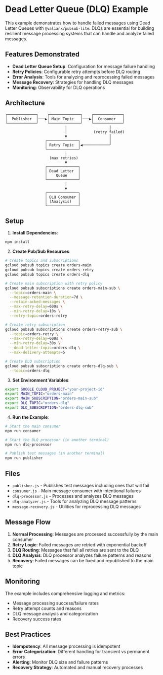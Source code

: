 # Dead Letter Queue (DLQ) Example

This example demonstrates how to handle failed messages using Dead Letter Queues with `@valianx/pubsub-lite`. DLQs are essential for building resilient message processing systems that can handle and analyze failed messages.

## Features Demonstrated

- **Dead Letter Queue Setup**: Configuration for message failure handling
- **Retry Policies**: Configurable retry attempts before DLQ routing
- **Error Analysis**: Tools for analyzing and reprocessing failed messages
- **Message Recovery**: Strategies for handling DLQ messages
- **Monitoring**: Observability for DLQ operations

## Architecture

```
┌─────────────┐    ┌──────────────┐    ┌─────────────┐
│  Publisher  │───▶│ Main Topic   │───▶│  Consumer   │
└─────────────┘    └──────────────┘    └─────────────┘
                           │                   │
                           │            (retry failed)
                           ▼                   │
                  ┌──────────────┐             │
                  │ Retry Topic  │◀────────────┘
                  └──────────────┘
                           │
                    (max retries)
                           ▼
                  ┌──────────────┐
                  │ Dead Letter  │
                  │    Queue     │
                  └──────────────┘
                           │
                           ▼
                  ┌──────────────┐
                  │ DLQ Consumer │
                  │ (Analysis)   │
                  └──────────────┘
```

## Setup

1. **Install Dependencies**:
```bash
npm install
```

2. **Create Pub/Sub Resources**:
```bash
# Create topics and subscriptions
gcloud pubsub topics create orders-main
gcloud pubsub topics create orders-retry
gcloud pubsub topics create orders-dlq

# Create main subscription with retry policy
gcloud pubsub subscriptions create orders-main-sub \
  --topic=orders-main \
  --message-retention-duration=7d \
  --retain-acked-messages \
  --max-retry-delay=600s \
  --min-retry-delay=10s \
  --retry-topic=orders-retry

# Create retry subscription
gcloud pubsub subscriptions create orders-retry-sub \
  --topic=orders-retry \
  --max-retry-delay=600s \
  --min-retry-delay=30s \
  --dead-letter-topic=orders-dlq \
  --max-delivery-attempts=5

# Create DLQ subscription
gcloud pubsub subscriptions create orders-dlq-sub \
  --topic=orders-dlq
```

3. **Set Environment Variables**:
```bash
export GOOGLE_CLOUD_PROJECT="your-project-id"
export MAIN_TOPIC="orders-main"
export MAIN_SUBSCRIPTION="orders-main-sub"
export DLQ_TOPIC="orders-dlq"
export DLQ_SUBSCRIPTION="orders-dlq-sub"
```

4. **Run the Example**:
```bash
# Start the main consumer
npm run consumer

# Start the DLQ processor (in another terminal)
npm run dlq-processor

# Publish test messages (in another terminal)
npm run publisher
```

## Files

- `publisher.js` - Publishes test messages including ones that will fail
- `consumer.js` - Main message consumer with intentional failures
- `dlq-processor.js` - Processes and analyzes DLQ messages
- `dlq-analyzer.js` - Tools for analyzing DLQ message patterns
- `message-recovery.js` - Utilities for reprocessing DLQ messages

## Message Flow

1. **Normal Processing**: Messages are processed successfully by the main consumer
2. **Retry Logic**: Failed messages are retried with exponential backoff
3. **DLQ Routing**: Messages that fail all retries are sent to the DLQ
4. **DLQ Analysis**: DLQ processor analyzes failure patterns and reasons
5. **Recovery**: Failed messages can be fixed and republished to the main topic

## Monitoring

The example includes comprehensive logging and metrics:

- Message processing success/failure rates
- Retry attempt counts and reasons
- DLQ message analysis and categorization
- Recovery success rates

## Best Practices

- **Idempotency**: All message processing is idempotent
- **Error Categorization**: Different handling for transient vs permanent errors
- **Alerting**: Monitor DLQ size and failure patterns
- **Recovery Strategy**: Automated and manual recovery processes

